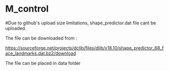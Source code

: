 # M_control
#Due to github's upload size limitations, shape_predictor.dat file cant be uploaded.

The file can be downloaded from : 

https://sourceforge.net/projects/dclib/files/dlib/v18.10/shape_predictor_68_face_landmarks.dat.bz2/download

The file can be placed in data folder

